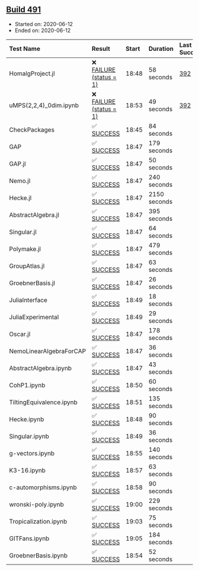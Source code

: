 ## [Build 491](https://oscarci.mathematik.uni-kl.de/job/oscar-julia-1.4/491/)

* Started on: 2020-06-12
* Ended on: 2020-06-12

| Test Name    | Result | Start | Duration | Last Success | First Failure |
|:-------------|:-------|:------|:---------|:-------------|:--------------|
| HomalgProject.jl | ❌ [FAILURE (status = 1)](https://oscarci.mathematik.uni-kl.de/job/oscar-julia-1.4/491/artifact/logs/build-491/HomalgProject.jl.log) | 18:48 | 58 seconds | [392](https://oscarci.mathematik.uni-kl.de/job/oscar-julia-1.4/392/) | [393](https://oscarci.mathematik.uni-kl.de/job/oscar-julia-1.4/393/) |
| uMPS(2,2,4)_0dim.ipynb | ❌ [FAILURE (status = 1)](https://oscarci.mathematik.uni-kl.de/job/oscar-julia-1.4/491/artifact/logs/build-491/uMPS-2-2-4-_0dim.ipynb.log) | 18:53 | 49 seconds | [392](https://oscarci.mathematik.uni-kl.de/job/oscar-julia-1.4/392/) | [393](https://oscarci.mathematik.uni-kl.de/job/oscar-julia-1.4/393/) |
| CheckPackages | ✅ [SUCCESS](https://oscarci.mathematik.uni-kl.de/job/oscar-julia-1.4/491/artifact/logs/build-491/CheckPackages.log) | 18:45 | 84 seconds |  |  |
| GAP | ✅ [SUCCESS](https://oscarci.mathematik.uni-kl.de/job/oscar-julia-1.4/491/artifact/logs/build-491/GAP.log) | 18:47 | 179 seconds |  |  |
| GAP.jl | ✅ [SUCCESS](https://oscarci.mathematik.uni-kl.de/job/oscar-julia-1.4/491/artifact/logs/build-491/GAP.jl.log) | 18:47 | 50 seconds |  |  |
| Nemo.jl | ✅ [SUCCESS](https://oscarci.mathematik.uni-kl.de/job/oscar-julia-1.4/491/artifact/logs/build-491/Nemo.jl.log) | 18:47 | 240 seconds |  |  |
| Hecke.jl | ✅ [SUCCESS](https://oscarci.mathematik.uni-kl.de/job/oscar-julia-1.4/491/artifact/logs/build-491/Hecke.jl.log) | 18:47 | 2150 seconds |  |  |
| AbstractAlgebra.jl | ✅ [SUCCESS](https://oscarci.mathematik.uni-kl.de/job/oscar-julia-1.4/491/artifact/logs/build-491/AbstractAlgebra.jl.log) | 18:47 | 395 seconds |  |  |
| Singular.jl | ✅ [SUCCESS](https://oscarci.mathematik.uni-kl.de/job/oscar-julia-1.4/491/artifact/logs/build-491/Singular.jl.log) | 18:47 | 64 seconds |  |  |
| Polymake.jl | ✅ [SUCCESS](https://oscarci.mathematik.uni-kl.de/job/oscar-julia-1.4/491/artifact/logs/build-491/Polymake.jl.log) | 18:47 | 479 seconds |  |  |
| GroupAtlas.jl | ✅ [SUCCESS](https://oscarci.mathematik.uni-kl.de/job/oscar-julia-1.4/491/artifact/logs/build-491/GroupAtlas.jl.log) | 18:47 | 63 seconds |  |  |
| GroebnerBasis.jl | ✅ [SUCCESS](https://oscarci.mathematik.uni-kl.de/job/oscar-julia-1.4/491/artifact/logs/build-491/GroebnerBasis.jl.log) | 18:47 | 26 seconds |  |  |
| JuliaInterface | ✅ [SUCCESS](https://oscarci.mathematik.uni-kl.de/job/oscar-julia-1.4/491/artifact/logs/build-491/JuliaInterface.log) | 18:49 | 18 seconds |  |  |
| JuliaExperimental | ✅ [SUCCESS](https://oscarci.mathematik.uni-kl.de/job/oscar-julia-1.4/491/artifact/logs/build-491/JuliaExperimental.log) | 18:49 | 29 seconds |  |  |
| Oscar.jl | ✅ [SUCCESS](https://oscarci.mathematik.uni-kl.de/job/oscar-julia-1.4/491/artifact/logs/build-491/Oscar.jl.log) | 18:47 | 178 seconds |  |  |
| NemoLinearAlgebraForCAP | ✅ [SUCCESS](https://oscarci.mathematik.uni-kl.de/job/oscar-julia-1.4/491/artifact/logs/build-491/NemoLinearAlgebraForCAP.log) | 18:47 | 36 seconds |  |  |
| AbstractAlgebra.ipynb | ✅ [SUCCESS](https://oscarci.mathematik.uni-kl.de/job/oscar-julia-1.4/491/artifact/logs/build-491/AbstractAlgebra.ipynb.log) | 18:47 | 43 seconds |  |  |
| CohP1.ipynb | ✅ [SUCCESS](https://oscarci.mathematik.uni-kl.de/job/oscar-julia-1.4/491/artifact/logs/build-491/CohP1.ipynb.log) | 18:50 | 60 seconds |  |  |
| TiltingEquivalence.ipynb | ✅ [SUCCESS](https://oscarci.mathematik.uni-kl.de/job/oscar-julia-1.4/491/artifact/logs/build-491/TiltingEquivalence.ipynb.log) | 18:51 | 135 seconds |  |  |
| Hecke.ipynb | ✅ [SUCCESS](https://oscarci.mathematik.uni-kl.de/job/oscar-julia-1.4/491/artifact/logs/build-491/Hecke.ipynb.log) | 18:48 | 90 seconds |  |  |
| Singular.ipynb | ✅ [SUCCESS](https://oscarci.mathematik.uni-kl.de/job/oscar-julia-1.4/491/artifact/logs/build-491/Singular.ipynb.log) | 18:49 | 36 seconds |  |  |
| g-vectors.ipynb | ✅ [SUCCESS](https://oscarci.mathematik.uni-kl.de/job/oscar-julia-1.4/491/artifact/logs/build-491/g-vectors.ipynb.log) | 18:55 | 140 seconds |  |  |
| K3-16.ipynb | ✅ [SUCCESS](https://oscarci.mathematik.uni-kl.de/job/oscar-julia-1.4/491/artifact/logs/build-491/K3-16.ipynb.log) | 18:57 | 63 seconds |  |  |
| c-automorphisms.ipynb | ✅ [SUCCESS](https://oscarci.mathematik.uni-kl.de/job/oscar-julia-1.4/491/artifact/logs/build-491/c-automorphisms.ipynb.log) | 18:58 | 90 seconds |  |  |
| wronski-poly.ipynb | ✅ [SUCCESS](https://oscarci.mathematik.uni-kl.de/job/oscar-julia-1.4/491/artifact/logs/build-491/wronski-poly.ipynb.log) | 19:00 | 229 seconds |  |  |
| Tropicalization.ipynb | ✅ [SUCCESS](https://oscarci.mathematik.uni-kl.de/job/oscar-julia-1.4/491/artifact/logs/build-491/Tropicalization.ipynb.log) | 19:03 | 75 seconds |  |  |
| GITFans.ipynb | ✅ [SUCCESS](https://oscarci.mathematik.uni-kl.de/job/oscar-julia-1.4/491/artifact/logs/build-491/GITFans.ipynb.log) | 19:05 | 184 seconds |  |  |
| GroebnerBasis.ipynb | ✅ [SUCCESS](https://oscarci.mathematik.uni-kl.de/job/oscar-julia-1.4/491/artifact/logs/build-491/GroebnerBasis.ipynb.log) | 18:54 | 52 seconds |  |  |
